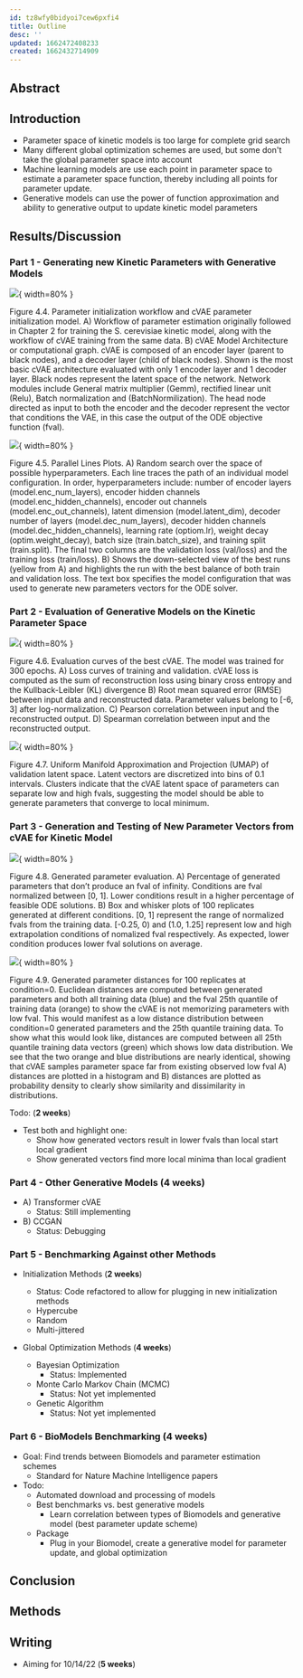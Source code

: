 ```yaml
---
id: tz8wfy0bidyoi7cew6pxfi4
title: Outline
desc: ''
updated: 1662472408233
created: 1662432714909
---
```


## Abstract

## Introduction
- Parameter space of kinetic models is too large for complete grid search
- Many different global optimization schemes are used, but some don't take the global parameter space into account
- Machine learning models are use each point in parameter space to estimate a parameter space function, thereby including all points for parameter update.
- Generative models can use the power of function approximation and ability to generative output to update kinetic model parameters

## Results/Discussion

### Part 1 - Generating new Kinetic Parameters with Generative Models

![](./assets/images/parameter-initialization-workflow-cvae.png){ width=80% }

Figure 4.4. Parameter initialization workflow and cVAE parameter initialization model. A) Workflow of parameter estimation originally followed in Chapter 2 for training the S. cerevisiae kinetic model, along with the workflow of cVAE training from the same data. B) cVAE Model Architecture or computational graph. cVAE is composed of an encoder layer (parent to black nodes), and a decoder layer (child of black nodes). Shown is the most basic cVAE architecture evaluated with only 1 encoder layer and 1 decoder layer. Black nodes represent the latent space of the network. Network modules include General matrix multiplier (Gemm), rectified linear unit (Relu), Batch normalization and (BatchNormilization). The head node directed as input to both the encoder and the decoder represent the vector that conditions the VAE, in this case the output of the ODE objective function (fval).

![](./assets/images/parallel-lines-hyperparameter-optimization.png){ width=80% }

Figure 4.5. Parallel Lines Plots. A) Random search over the space of possible hyperparameters. Each line traces the path of an individual model configuration. In order, hyperparameters include: number of encoder layers (model.enc_num_layers), encoder hidden channels (model.enc_hidden_channels), encoder out channels (model.enc_out_channels), latent dimension (model.latent_dim), decoder number of layers (model.dec_num_layers), decoder hidden channels (model.dec_hidden_channels), learning rate (optiom.lr), weight decay (optim.weight_decay), batch size (train.batch_size), and training split (train.split). The final two columns are the validation loss (val/loss) and the training loss (train/loss). B) Shows the down-selected view of the best runs (yellow from A) and highlights the run with the best balance of both train and validation loss. The text box specifies the model configuration that was used to generate new parameters vectors for the ODE solver.

### Part 2 - Evaluation of Generative Models on the Kinetic Parameter Space

![](./assets/images/evaluation-curves-of-best-cvae.png){ width=80% }

Figure 4.6. Evaluation curves of the best cVAE. The model was trained for 300 epochs. A) Loss curves of training and validation. cVAE loss is computed as the sum of reconstruction loss using binary cross entropy and the Kullback-Leibler (KL) divergence B) Root mean squared error (RMSE) between input data and reconstructed data. Parameter values belong to [-6, 3] after log-normalization. C) Pearson correlation between input and the reconstructed output. D) Spearman correlation between input and the reconstructed output.


![](./assets/images/UMAP-and-validation-latent-space.png){ width=80% }

Figure 4.7. Uniform Manifold Approximation and Projection (UMAP) of validation latent space. Latent vectors are discretized into bins of 0.1 intervals. Clusters indicate that the cVAE latent space of parameters can separate low and high fvals, suggesting the model should be able to generate parameters that converge to local minimum.

### Part 3 - Generation and Testing of New Parameter Vectors from cVAE for Kinetic Model

![](./assets/images/generate-parameter-evaluation.png){ width=80% }

Figure 4.8. Generated parameter evaluation. A) Percentage of generated parameters that don’t produce an fval of infinity. Conditions are fval normalized between [0, 1]. Lower conditions result in a higher percentage of feasible ODE solutions. B) Box and whisker plots of 100 replicates generated at different conditions. [0, 1] represent the range of normalized fvals from the training data. [-0.25, 0) and (1.0, 1.25] represent low and high extrapolation conditions of nomalized fval respectively. As expected, lower condition produces lower fval solutions on average.


![](./assets/images/generated-parameter-distances-for-100-replicates.png){ width=80% }

Figure 4.9. Generated parameter distances for 100 replicates at condition=0. Euclidean distances are computed between generated parameters and both all training data (blue) and the fval 25th quantile of training data (orange) to show the cVAE is not memorizing parameters with low fval. This would manifest as a low distance distribution between condition=0 generated parameters and the 25th quantile training data. To show what this would look like, distances are computed between all 25th quantile training data vectors (green) which shows low data distribution.  We see that the two orange and blue distributions are nearly identical, showing that   cVAE samples parameter space far from existing observed low fval A) distances are plotted in a histogram and B) distances are plotted as probability density to clearly show similarity and dissimilarity in distributions.

Todo: (**2 weeks**)
- Test both and highlight one:
    - Show how generated vectors result in lower fvals than local start local gradient
    - Show generated vectors find more local minima than local gradient

### Part 4 - Other Generative Models (**4 weeks**)
- A) Transformer cVAE
    - Status: Still implementing
- B) CCGAN
    - Status: Debugging

### Part 5 - Benchmarking Against other Methods
- Initialization Methods (**2 weeks**)
    - Status: Code refactored to allow for plugging in new initialization methods
    - Hypercube
    - Random
    - Multi-jittered

- Global Optimization Methods (**4 weeks**)
    - Bayesian Optimization
        - Status: Implemented
    - Monte Carlo Markov Chain (MCMC)
        - Status: Not yet implemented
    - Genetic Algorithm
        - Status: Not yet implemented

### Part 6 - BioModels Benchmarking (**4 weeks**)
- Goal: Find trends between Biomodels and parameter estimation schemes
    - Standard for Nature Machine Intelligence papers
- Todo:
    - Automated download and processing of models
    - Best benchmarks vs. best generative models
        - Learn correlation between types of Biomodels and generative model (best parameter update scheme)
    - Package
        - Plug in your Biomodel, create a generative model for parameter update, and global optimization

## Conclusion

## Methods

## Writing
- Aiming for 10/14/22 (**5 weeks**)
